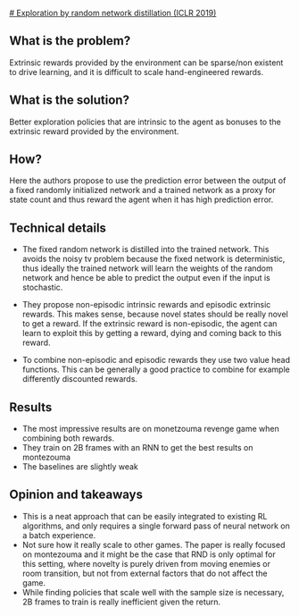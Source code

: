 [# Exploration by random network distillation (ICLR 2019)](https://arxiv.org/pdf/1810.12894.pdf)



## What is the problem?

Extrinsic rewards provided by the environment can be sparse/non existent to drive learning, and it is difficult to scale hand-engineered rewards.


## What is the solution?

Better exploration policies that are intrinsic to the agent as bonuses to the extrinsic reward provided by the environment.    


## How?

Here the authors propose to use the prediction error between the output of a fixed randomly initialized network and a trained network as a proxy for state count and thus reward the agent when it has high prediction error.



## Technical details

- The fixed random network is distilled into the trained network. This avoids the noisy tv problem because the fixed network is deterministic, thus ideally the trained network will learn the weights of the random network and hence be able to predict the output even if the input is stochastic.

- They propose non-episodic intrinsic rewards and episodic extrinsic rewards. This makes sense, because novel states should be really novel to get a reward. If the extrinsic reward is non-episodic, the agent can learn to exploit this by getting a reward, dying and coming back to this reward.

- To combine non-episodic and episodic rewards they use two value head functions. This can be generally a good practice to combine for example differently discounted rewards. 


## Results

- The most impressive results are on monetzouma revenge game when combining both rewards.
- They train on 2B frames with an RNN to get the best results on montezouma
- The baselines are slightly weak 



## Opinion and takeaways

- This is a neat approach that can be easily integrated to existing RL algorithms, and only requires a single forward pass of neural network on a batch experience. 
- Not sure how it really scale to other games. The paper is really focused on montezouma and it might be the case that RND is only optimal for this setting, where novelty is purely driven from moving enemies or room transition, but not from external factors that do not affect the game.
- While finding policies that scale well with the sample size is necessary, 2B frames to train is really inefficient given the return.


